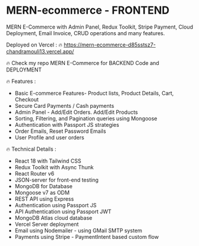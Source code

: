 # MERN-ecommerce - FRONTEND 
MERN E-Commerce with Admin Panel, Redux Toolkit, Stripe Payment, Cloud Deployment, Email Invoice, CRUD operations and many features.

Deployed on Vercel :
🔥 https://mern-ecommerce-d85sstsz7-chandramouli13.vercel.app/

🔥 Check my repo MERN E-Commerce for BACKEND Code and DEPLOYMENT

🔥 Features :

* Basic E-commerce Features- Product lists, Product Details, Cart, Checkout
* Secure Card Payments / Cash payments
* Admin Panel - Add/Edit Orders. Add/Edit Products
* Sorting, Filtering, and Pagination queries using Mongoose
* Authentication with Passport JS strategies
* Order Emails, Reset Password Emails
* User Profile and user orders

🔥 Technical Details :

* React 18 with Tailwind CSS
* Redux Toolkit with Async Thunk
* React Router v6
* JSON-server for front-end testing
* MongoDB for Database
* Mongoose v7 as ODM
* REST API using Express
* Authentication using Passport JS
* API Authentication using Passport JWT
* MongoDB Atlas cloud database
* Vercel Server deployment
* Email using Nodemailer - using GMail SMTP system
* Payments using Stripe - PaymentIntent based custom flow
